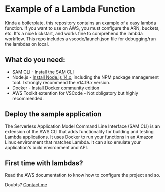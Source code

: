 # Example of a Lambda Function 

Kinda a boilerplate, this repository contains an example of a easy lambda function. If you want to use on AWS, you must configure the ARN, buckets, etc.
It's a nice kickstart, and works fine to comprehend the lambda workflow.
This repo includes a vscode/launch.json file for debugging/run the lambdas on local.


## What do you need:

* SAM CLI - [Install the SAM CLI](https://docs.aws.amazon.com/serverless-application-model/latest/developerguide/serverless-sam-cli-install.html)
* Node.js - [Install Node.js 14.x](https://nodejs.org/en/), including the NPM package management tool. I strongly recommend the v14.19.x version.
* Docker - [Install Docker community edition](https://hub.docker.com/search/?type=edition&offering=community)
* AWS Toolkit extention for VSCode - Not obligatory but highly recommended.

## Deploy the sample application

The Serverless Application Model Command Line Interface (SAM CLI) is an extension of the AWS CLI that adds functionality for building and testing Lambda applications. It uses Docker to run your functions in an Amazon Linux environment that matches Lambda. It can also emulate your application's build environment and API.

## First time with lambdas?

Read the AWS documentation to know how to configure the project and so.

Doubts? [Contact me](https://www.linkedin.com/in/gabrieldmc/)
